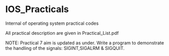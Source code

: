 # IOS_Practicals
Internal of operating system practical codes

All practical description are given in Practical_List.pdf

NOTE:
Practical 7 aim is updated as under.
Write a program to demonstrate the handling of the signals: SIGINT,SIGALRM & SIGQUIT.
